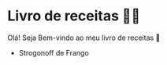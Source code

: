# Livro de receitas :man_cook:

Olá! Seja Bem-vindo ao meu livro de receitas :wave:

- Strogonoff de Frango

